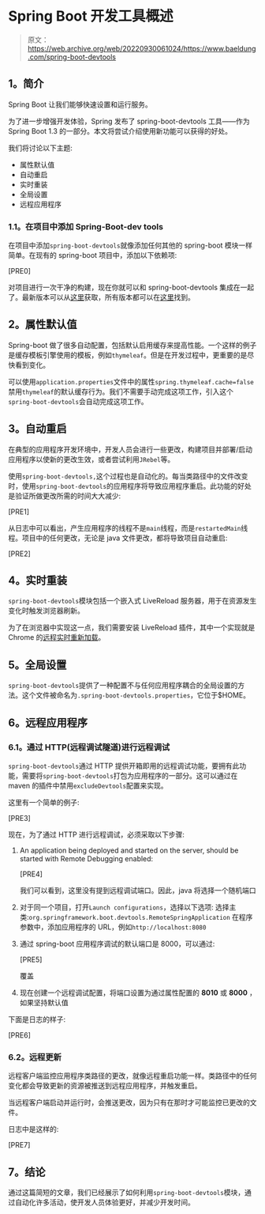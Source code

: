 # Spring Boot 开发工具概述

> 原文：<https://web.archive.org/web/20220930061024/https://www.baeldung.com/spring-boot-devtools>

## **1。简介**

Spring Boot 让我们能够快速设置和运行服务。

为了进一步增强开发体验，Spring 发布了 spring-boot-devtools 工具——作为 Spring Boot 1.3 的一部分。本文将尝试介绍使用新功能可以获得的好处。

我们将讨论以下主题:

*   属性默认值
*   自动重启
*   实时重装
*   全局设置
*   远程应用程序

### **1.1。在项目中添加 Spring-Boot-dev tools**

在项目中添加`spring-boot-devtools`就像添加任何其他的 spring-boot 模块一样简单。在现有的 spring-boot 项目中，添加以下依赖项:

[PRE0]

对项目进行一次干净的构建，现在你就可以和 spring-boot-devtools 集成在一起了。最新版本可以从[这里](https://web.archive.org/web/20220626082835/https://search.maven.org/classic/#artifactdetails%7Corg.springframework.boot%7Cspring-boot-devtools%7C1.5.2.RELEASE%7Cjar)获取，所有版本都可以在[这里](https://web.archive.org/web/20220626082835/https://search.maven.org/classic/#search%7Cga%7C1%7Cg%3A%22org.springframework.boot%22%20AND%20a%3A%22spring-boot-devtools%22)找到。

## **2。属性默认值**

Spring-boot 做了很多自动配置，包括默认启用缓存来提高性能。一个这样的例子是缓存模板引擎使用的模板，例如`thymeleaf`。但是在开发过程中，更重要的是尽快看到变化。

可以使用`application.properties`文件中的属性`spring.thymeleaf.cache=false` 禁用`thymeleaf`的默认缓存行为。我们不需要手动完成这项工作，引入这个`spring-boot-devtools`会自动完成这项工作。

## **3。自动重启**

在典型的应用程序开发环境中，开发人员会进行一些更改，构建项目并部署/启动应用程序以使新的更改生效，或者尝试利用`JRebel`等。

使用`spring-boot-devtools,`这个过程也是自动化的。每当类路径中的文件改变时，使用`spring-boot-devtools`的应用程序将导致应用程序重启。此功能的好处是验证所做更改所需的时间大大减少:

[PRE1]

从日志中可以看出，产生应用程序的线程不是`main`线程，而是`restartedMain`线程。项目中的任何更改，无论是 java 文件更改，都将导致项目自动重启:

[PRE2]

## **4。实时重装**

`spring-boot-devtools`模块包括一个嵌入式 LiveReload 服务器，用于在资源发生变化时触发浏览器刷新。

为了在浏览器中实现这一点，我们需要安装 LiveReload 插件，其中一个实现就是 Chrome 的[远程实时重新加载](https://web.archive.org/web/20220626082835/https://chrome.google.com/webstore/detail/remotelivereload/jlppknnillhjgiengoigajegdpieppei?hl=en-GB)。

## **5。全局设置**

`spring-boot-devtools`提供了一种配置不与任何应用程序耦合的全局设置的方法。这个文件被命名为`.spring-boot-devtools.properties`，它位于$HOME。

## **6。远程应用程序**

### **6.1。通过 HTTP(远程调试隧道)进行远程调试**

`spring-boot-devtools`通过 HTTP 提供开箱即用的远程调试功能，要拥有此功能，需要将`spring-boot-devtools`打包为应用程序的一部分。这可以通过在 maven 的插件中禁用`excludeDevtools`配置来实现。

这里有一个简单的例子:

[PRE3]

现在，为了通过 HTTP 进行远程调试，必须采取以下步骤:

1.  An application being deployed and started on the server, should be started with Remote Debugging enabled:

    [PRE4]

    我们可以看到，这里没有提到远程调试端口。因此，java 将选择一个随机端口

2.  对于同一个项目，打开`Launch configurations`，选择以下选项:
    选择主类:`org.springframework.boot.devtools.RemoteSpringApplication`
    在程序参数中，添加应用程序的 URL，例如`http://localhost:8080`
3.  通过 spring-boot 应用程序调试的默认端口是 8000，可以通过:

    [PRE5]

    覆盖
4.  现在创建一个远程调试配置，将端口设置为通过属性配置的 **8010** 或 **8000** ，如果坚持默认值

下面是日志的样子:

[PRE6]

### 6.2。远程更新

远程客户端监控应用程序类路径的更改，就像远程重启功能一样。类路径中的任何变化都会导致更新的资源被推送到远程应用程序，并触发重启。

当远程客户端启动并运行时，会推送更改，因为只有在那时才可能监控已更改的文件。

日志中是这样的:

[PRE7]

## **7。结论**

通过这篇简短的文章，我们已经展示了如何利用`spring-boot-devtools`模块，通过自动化许多活动，使开发人员体验更好，并减少开发时间。